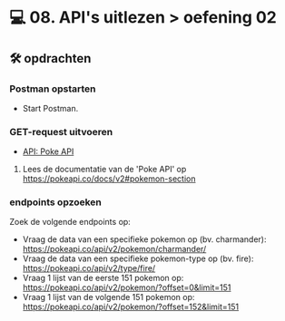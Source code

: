 # 💻 08. API's uitlezen > oefening 02

## 🛠️ opdrachten

### Postman opstarten

 - Start Postman.

### GET-request uitvoeren

- [API: Poke API](https://pokeapi.co/)

1. Lees de documentatie van de 'Poke API' op https://pokeapi.co/docs/v2#pokemon-section

### endpoints opzoeken

Zoek de volgende endpoints op:
- Vraag de data van een specifieke pokemon op (bv. charmander): https://pokeapi.co/api/v2/pokemon/charmander/
- Vraag de data van een specifieke pokemon-type op (bv. fire): https://pokeapi.co/api/v2/type/fire/
- Vraag 1 lijst van de eerste 151 pokemon op: https://pokeapi.co/api/v2/pokemon/?offset=0&limit=151
- Vraag 1 lijst van de volgende 151 pokemon op: https://pokeapi.co/api/v2/pokemon/?offset=152&limit=151